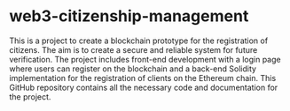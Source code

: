 # web3-citizenship-management
 This is a project to create a blockchain prototype for the registration of citizens. The aim is to create a secure and reliable system for future verification. The project includes front-end development with a login page where users can register on the blockchain and a back-end Solidity implementation for the registration of clients on the Ethereum chain. This GitHub repository contains all the necessary code and documentation for the project.
